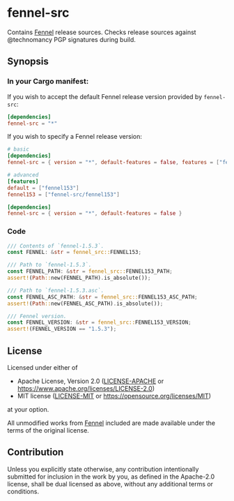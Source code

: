 # fennel-src

Contains [Fennel](https://fennel-lang.org/) release sources. Checks
release sources against @technomancy PGP signatures during build.

## Synopsis

### In your Cargo manifest:

If you wish to accept the default Fennel release version provided by
`fennel-src`:

```toml
[dependencies]
fennel-src = "*"
```

If you wish to specify a Fennel release version:

```toml
# basic
[dependencies]
fennel-src = { version = "*", default-features = false, features = ["fennel153"] }
```

```toml
# advanced
[features]
default = ["fennel153"]
fennel153 = ["fennel-src/fennel153"]

[dependencies]
fennel-src = { version = "*", default-features = false }
```

### Code

```rust
/// Contents of `fennel-1.5.3`.
const FENNEL: &str = fennel_src::FENNEL153;

/// Path to `fennel-1.5.3`.
const FENNEL_PATH: &str = fennel_src::FENNEL153_PATH;
assert!(Path::new(FENNEL_PATH).is_absolute());

/// Path to `fennel-1.5.3.asc`.
const FENNEL_ASC_PATH: &str = fennel_src::FENNEL153_ASC_PATH;
assert!(Path::new(FENNEL_ASC_PATH).is_absolute());

/// Fennel version.
const FENNEL_VERSION: &str = fennel_src::FENNEL153_VERSION;
assert!(FENNEL_VERSION == "1.5.3");
```

## License

Licensed under either of

- Apache License, Version 2.0 ([LICENSE-APACHE](../LICENSE-APACHE) or https://www.apache.org/licenses/LICENSE-2.0)
- MIT license ([LICENSE-MIT](../LICENSE-MIT) or https://opensource.org/licenses/MIT)

at your option.

All unmodified works from [Fennel](https://fennel-lang.org/) included
are made available under the terms of the original license.

## Contribution

Unless you explicitly state otherwise, any contribution intentionally
submitted for inclusion in the work by you, as defined in the Apache-2.0
license, shall be dual licensed as above, without any additional terms
or conditions.

